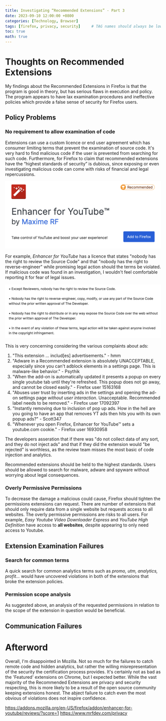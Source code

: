 ```yaml
---
title: Investigating “Recommended Extensions” - Part 3 
date: 2023-09-10 12:00:00 +0800
categories: [Technology, Browser]
tags: [firefox, privacy, security]     # TAG names should always be lowercase
toc: true
math: true
---
```


# Thoughts on Recommended Extensions
My findings about the Recommended Extensions in Firefox is that the program is good in theory, but has serious flaws in execution and policy. The program appears to have lax examination procedures and ineffective policies which provide a false sense of security for Firefox users. 

## Policy Problems

### No requirement to allow examination of code
  
Extensions can use a custom licence or end user agreement which has consumer limiting terms that prevent the examination of source code. It's very hard to find malicious code if the user is prevented from searching for such code.  Furthermore, for Firefox to claim that recommended extensions have the “highest standards of security” is dubious, since exposing or even investigating malicious code can come with risks of financial and legal repercussions.

![Image](https://raw.githubusercontent.com/ColoursofOSINT/ColoursofOSINT.github.io/master/assets/img/images/firefox/Enhance.png)

For example, *Enhancer for YouTube* has a licence that states "nobody has the right to review the Source Code" and that "nobody has the right to reverse-engineer" while promising legal action should the terms be violated. If malicious code was found in an investigation, I wouldn't feel comfortable reporting it for fear of legal issues.

![Image](https://raw.githubusercontent.com/ColoursofOSINT/ColoursofOSINT.github.io/master/assets/img/images/firefox/terms.png)

This is very concerning considering the various complaints about ads:

1. "This extension ... includ[es] advertisements." - hmm 
2. "Adware in a Recommended extension is absolutely UNACCEPTABLE, especially since you can't adblock elements in a settings page. This is malware-like behavior." - Psythik 
3. "When the add-on is automatically updated it presents a popup on every single youtube tab until they're refreshed. This popup does not go away, and cannot be closed easily." - Firefox user 15163168
4. "Abuses user trust by inserting ads in the settings and opening the ad-on settings page *without user interaction*. Unacceptable. Recommended label needs to be removed."  - Firefox user 17092397
5. "Instantly removing due to inclusion of pop up ads. How in the hell are you going to have an app that removes YT ads then hits you with its own popup ads?" - Scott347
6. "Whenever you open Firefox, Enhancer for YouTube™ sets a youtube.com cookie." - Firefox user 16930958

The developers asseration that if there was "do not collect data of any sort, and they do not inject ads" and that if they did the extension would "be rejected" is worthless, as the review team misses the most basic of code injection and analytics. 

Recommended extensions should be held to the highest standards. Users should be allowed to search for malware, adware and spyware without worrying about legal consequences.

### Overly Permissive Permissions

To decrease the damage a malicious could cause, Firefox should tighten the permissions extensions can request. There are number of extensions that should only require data from a single website but requests access to all websites. The overly permissive permissions are risks to all users. For example, *Easy Youtube Video Downloader Express* and *YouTube High Definition* have access to **all websites**, despite appearing to only need access to Youtube.

## Extension Examination Failures

### Search for common terms
A quick search for common analytics terms such as *promo, utm, analytics, profit...* would have uncovered violations in both of the extensions that broke the extension policies.

### Permission scope analysis
As suggested above, an analysis of the requested permissions in relation to the scope of the extension in question would be beneficial.  

## Communication Failures 

# Afterword
Overall, I'm disappointed in Mozilla. Not so much for the failures to catch remote code and hidden analytics, but rather the willing misrepresentation of the security the certification process provides. It's certainly not as bad as the 'Featured' extensions on Chrome, but I expected better. While the vast majority of the Recommended Extensions are privacy and security respecting, this is more likely to be a result of the open source community keeping extensions honest. The abject failure to catch even the most obvious of violations does not inspire confidence.

https://addons.mozilla.org/en-US/firefox/addon/enhancer-for-youtube/reviews/?score=1
https://www.mrfdev.com/privacy
